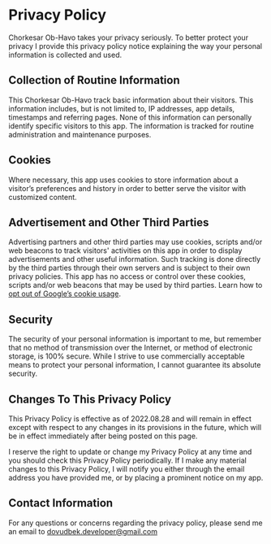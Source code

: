 # Privacy Policy

Chorkesar Ob-Havo takes your privacy seriously. To better protect your privacy I provide this privacy policy notice explaining the way your personal information is collected and used.


## Collection of Routine Information

This Chorkesar Ob-Havo track basic information about their visitors. This information includes, but is not limited to, IP addresses, app details, timestamps and referring pages. None of this information can personally identify specific visitors to this app. The information is tracked for routine administration and maintenance purposes.


## Cookies

Where necessary, this app uses cookies to store information about a visitor’s preferences and history in order to better serve the visitor with customized content.


## Advertisement and Other Third Parties

Advertising partners and other third parties may use cookies, scripts and/or web beacons to track visitors' activities on this app in order to display advertisements and other useful information. Such tracking is done directly by the third parties through their own servers and is subject to their own privacy policies. This app has no access or control over these cookies, scripts and/or web beacons that may be used by third parties. Learn how to [opt out of Google’s cookie usage](http://www.google.com/privacy_ads.html).


## Security

The security of your personal information is important to me, but remember that no method of transmission over the Internet, or method of electronic storage, is 100% secure. While I strive to use commercially acceptable means to protect your personal information, I cannot guarantee its absolute security.


## Changes To This Privacy Policy

This Privacy Policy is effective as of 2022.08.28 and will remain in effect except with respect to any changes in its provisions in the future, which will be in effect immediately after being posted on this page.

I reserve the right to update or change my Privacy Policy at any time and you should check this Privacy Policy periodically. If I make any material changes to this Privacy Policy, I will notify you either through the email address you have provided me, or by placing a prominent notice on my app.


## Contact Information

For any questions or concerns regarding the privacy policy, please send me an email to dovudbek.developer@gmail.com
